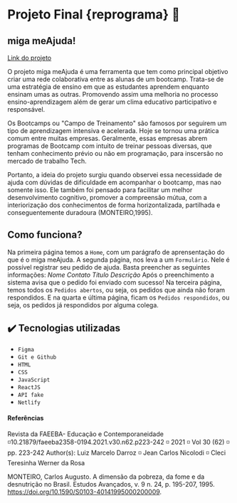 # Projeto Final {reprograma} :purple_heart: 

## miga meAjuda! 
[Link do projeto]()

O projeto miga meAjuda é uma ferramenta que tem como principal objetivo criar uma rede colaborativa entre as alunas de um bootcamp. Trata-se de uma estratégia de ensino em que as estudantes aprendem enquanto ensinam umas as outras. Promovendo assim uma melhoria no processo ensino-aprendizagem além de gerar um clima educativo participativo e responsável.

Os Bootcamps ou "Campo de Treinamento" são famosos por seguirem um tipo de aprendizagem intensiva e acelerada. Hoje se tornou uma prática comum entre muitas empresas. Geralmente, essas empresas abrem programas de Bootcamp com intuito de treinar pessoas diversas, que tenham conhecimento prévio ou não em programação, para inscersão no mercado de trabalho Tech.

Portanto, a ideia do projeto surgiu quando observei essa necessidade de ajuda com dúvidas de dificuldade em acompanhar o bootcamp, mas nao somente isso. Ele também foi pensado para facilitar um melhor desenvolvimento cognitivo, promover a compreensão mútua, com a interiorização dos conhecimentos de forma horizontalizada, partilhada e conseguentemente duradoura (MONTEIRO,1995).


## Como funciona?

Na primeira página temos a ``Home``, com um parágrafo de aprensentação do que é o miga meAjuda.
A segunda página, nos leva a um ``Formulário``. Nele é possível registrar seu pedido de ajuda. Basta preencher as seguintes informações:
_Nome_
_Contato_
_Título_
_Descrição_
Após o preenchimento a sistema avisa que o pedido foi enviado com sucesso!
Na terceira página, temos todos os ``Pedidos abertos``, ou seja, os pedidos que ainda não foram respondidos.
E na quarta e última página, ficam os ``Pedidos respondidos``, ou seja, os pedidos já respondidos por alguma colega.


## ✔️ Tecnologias utilizadas
 
*  ``Figma``
* ``Git e Github``
* ``HTML``
* ``CSS``
* ``JavaScript``
* ``ReactJS``
* ``API fake``
* ``Netlify``


#### Referências ####

Revista da FAEEBA- Educação e Contemporaneidade ◽10.21879/faeeba2358-0194.2021.v30.n62.p223-242 ◽ 2021 ◽ Vol 30 (62) ◽ pp. 223-242
Author(s): Luiz Marcelo Darroz ◽ Jean Carlos Nicolodi ◽ Cleci Teresinha Werner da Rosa

MONTEIRO, Carlos Augusto. A dimensão da pobreza, da fome e da desnutrição no Brasil. Estudos Avançados, v. 9 n. 24, p. 195-207, 1995. https://doi.org/10.1590/S0103-40141995000200009.